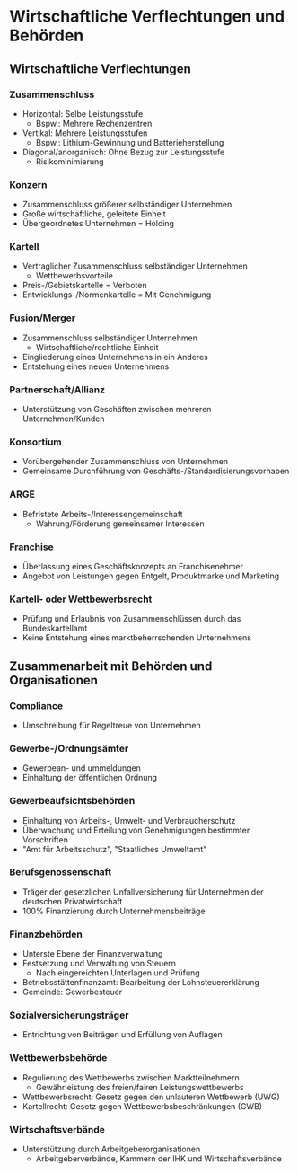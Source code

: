 # Wirtschaftliche Verflechtungen und Behörden

## Wirtschaftliche Verflechtungen

### Zusammenschluss
- Horizontal: Selbe Leistungsstufe
  - Bspw.: Mehrere Rechenzentren
- Vertikal: Mehrere Leistungsstufen
  - Bspw.: Lithium-Gewinnung und Batterieherstellung
- Diagonal/anorganisch: Ohne Bezug zur Leistungsstufe
  - Risikominimierung
 
### Konzern
- Zusammenschluss größerer selbständiger Unternehmen
- Große wirtschaftliche, geleitete Einheit
- Übergeordnetes Unternehmen = Holding

### Kartell
- Vertraglicher Zusammenschluss selbständiger Unternehmen
  - Wettbewerbsvorteile
- Preis-/Gebietskartelle = Verboten
- Entwicklungs-/Normenkartelle = Mit Genehmigung

### Fusion/Merger
- Zusammenschluss selbständiger Unternehmen
  - Wirtschaftliche/rechtliche Einheit
- Eingliederung eines Unternehmens in ein Anderes
- Entstehung eines neuen Unternehmens

### Partnerschaft/Allianz
- Unterstützung von Geschäften zwischen mehreren Unternehmen/Kunden

### Konsortium
- Vorübergehender Zusammenschluss von Unternehmen
- Gemeinsame Durchführung von Geschäfts-/Standardisierungsvorhaben

### ARGE
- Befristete Arbeits-/Interessengemeinschaft
  - Wahrung/Förderung gemeinsamer Interessen
 
### Franchise
- Überlassung eines Geschäftskonzepts an Franchisenehmer
- Angebot von Leistungen gegen Entgelt, Produktmarke und Marketing

### Kartell- oder Wettbewerbsrecht
- Prüfung und Erlaubnis von Zusammenschlüssen durch das Bundeskartellamt
- Keine Entstehung eines marktbeherrschenden Unternehmens

## Zusammenarbeit mit Behörden und Organisationen

### Compliance
- Umschreibung für Regeltreue von Unternehmen

### Gewerbe-/Ordnungsämter
- Gewerbean- und ummeldungen
- Einhaltung der öffentlichen Ordnung

### Gewerbeaufsichtsbehörden
- Einhaltung von Arbeits-, Umwelt- und Verbraucherschutz
- Überwachung und Erteilung von Genehmigungen bestimmter Vorschriften
- "Amt für Arbeitsschutz", "Staatliches Umweltamt"

### Berufsgenossenschaft
- Träger der gesetzlichen Unfallversicherung für Unternehmen der deutschen Privatwirtschaft
- 100% Finanzierung durch Unternehmensbeiträge

### Finanzbehörden
- Unterste Ebene der Finanzverwaltung
- Festsetzung und Verwaltung von Steuern
  - Nach eingereichten Unterlagen und Prüfung
- Betriebsstättenfinanzamt: Bearbeitung der Lohnsteuererklärung
- Gemeinde: Gewerbesteuer

### Sozialversicherungsträger
- Entrichtung von Beiträgen und Erfüllung von Auflagen

### Wettbewerbsbehörde
- Regulierung des Wettbewerbs zwischen Marktteilnehmern
  - Gewährleistung des freien/fairen Leistungswettbewerbs
- Wettbewerbsrecht: Gesetz gegen den unlauteren Wettbewerb (UWG)
- Kartellrecht: Gesetz gegen Wettbewerbsbeschränkungen (GWB)

### Wirtschaftsverbände
- Unterstützung durch Arbeitgeberorganisationen
  - Arbeitgeberverbände, Kammern der IHK und Wirtschaftsverbände
